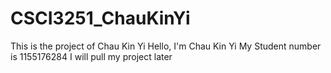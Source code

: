 # CSCI3251_ChauKinYi
This is the project of Chau Kin Yi
Hello, I'm Chau Kin Yi
My Student number is 1155176284
I will pull my project later
